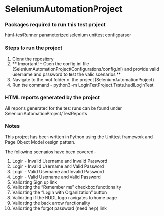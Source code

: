 # SeleniumAutomationProject


### Packages required to run this test project ###

html-testRunner
parameterized
selenium
unittest
configparser


### Steps to run the project ###

1. Clone the repository
2. ** Important! - Open the config.ini file (SeleniumAutomationProject/Configurations/config.ini) and provide valid username and password to test the valid scenarios **
3. Navigate to the root folder of the project (SeleniumAutomationProject)
4. Run the command - python3 -m LoginTestProject.Tests.hudlLoginTest


### HTML reports generated by the project ###

All reports generated for the test runs can be found under SeleniumAutomationProject/TestReports


### Notes ###

This project has been written in Python using the Unittest framework and Page Object Model design pattern. 

The following scenarios have been covered - 

1. Login - Invalid Username and Invalid Password
2. Login - Invalid Username and Valid Password
3. Login - Valid Username and Invalid Password
4. Login - Valid Username and Valid Password
5. Validating Sign up link
6. Validating the “Remember me” checkbox functionality
7. Validating the “Login with Organization” button
8. Validating if the HUDL logo navigates to home page
9. Validating the back arrow functionality
10. Validating the forgot password (need help) link

